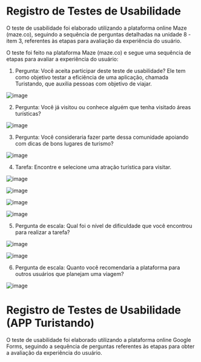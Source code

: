 # Registro de Testes de Usabilidade

O teste de usabilidade foi elaborado utilizando a plataforma online Maze (maze.co), seguindo a sequência de perguntas detalhadas na unidade 8 - item 3, referentes às etapas para avaliação da experiência do usuário. 

O teste foi feito na plataforma Maze (maze.co) e segue uma sequência de etapas para avaliar a experiência do usuário: 

1. Pergunta: Você aceita participar deste teste de usabilidade? Ele tem como objetivo testar a eficiência de uma aplicação, chamada Turistando, que auxilia pessoas com objetivo de viajar. 

![image](https://user-images.githubusercontent.com/102244252/236699830-e1c2da5c-7e3f-43d6-a85d-bb4c1199d793.png)

2. Pergunta: Você já visitou ou conhece alguém que tenha visitado áreas turísticas? 

![image](https://user-images.githubusercontent.com/102244252/236699854-c1c709aa-6950-42ee-b601-6c9d77e03385.png)

3. Pergunta: Você consideraria fazer parte dessa comunidade apoiando com dicas de bons lugares de turismo? 

![image](https://user-images.githubusercontent.com/102244252/236699872-f1f83775-1d44-4645-b9ff-f77e8502d41b.png)

4. Tarefa: Encontre e selecione uma atração turística para visitar. 

![image](https://user-images.githubusercontent.com/102244252/236699895-ec5a00d4-66f3-4a59-a161-ae7245bc5263.png)

![image](https://user-images.githubusercontent.com/102244252/236699911-f874a297-ded4-42ed-9463-5920e3a0c384.png)

![image](https://user-images.githubusercontent.com/102244252/236699920-7870fbae-141c-4fc1-b5a0-33945a313fdd.png)

![image](https://user-images.githubusercontent.com/102244252/236699929-4ffe9afc-2259-4c24-9d8c-b507d8ad18ee.png)

5. Pergunta de escala: Qual foi o nível de dificuldade que você encontrou para realizar a tarefa? 

![image](https://user-images.githubusercontent.com/102244252/236699953-74d4dbf4-17a9-4153-aa36-d9c95b8e2222.png)

![image](https://user-images.githubusercontent.com/102244252/236699961-45abf20d-afd7-4006-bb4d-e85e7a08c72a.png)

6. Pergunta de escala: Quanto você recomendaria a plataforma para outros usuários que planejam uma viagem? 

![image](https://user-images.githubusercontent.com/102244252/236699980-91981003-16c5-4e90-adb5-f4469545808c.png)

# Registro de Testes de Usabilidade (APP Turistando)

O teste de usabilidade foi elaborado utilizando a plataforma online Google Forms, seguindo a sequência de perguntas referentes às etapas para obter a avaliação da experiência do usuário.

